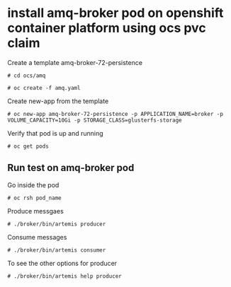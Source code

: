 # install amq-broker pod on openshift container platform using ocs pvc claim

Create a template amq-broker-72-persistence 
```                                                                             
# cd ocs/amq                                                    
```                                                                             
                                                                                
```                                                                             
# oc create -f amq.yaml
``` 

Create new-app from the template
```
# oc new-app amq-broker-72-persistence -p APPLICATION_NAME=broker -p VOLUME_CAPACITY=10Gi -p STORAGE_CLASS=glusterfs-storage
```

Verify that pod is up and running
```
# oc get pods
```

## Run test on amq-broker pod

Go inside the pod
```
# oc rsh pod_name
```

Produce messgaes
```
# ./broker/bin/artemis producer
```

Consume messages
```
# ./broker/bin/artemis consumer
```

To see the other options for producer
```
# ./broker/bin/artemis help producer
```

